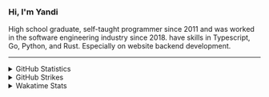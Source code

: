 <h3>Hi, I'm Yandi</h3>

High school graduate, self-taught programmer since 2011 and was worked in the software engineering industry since 2018. have skills in Typescript, Go, Python, and Rust. Especially on website backend development.

<hr />

<details>
  <summary>GitHub Statistics</summary>
  
  <hr />
  <p align="left">
    <a href="https://github.com/karyanayandi"><img src="https://github-readme-stats.vercel.app/api?username=karyanayandi&show_icons=true&count_private=true&rank_icon=github" alt="karyanayandi" /></a>
  </p>

  <p align="left">
    <a href="https://github.com/karyanayandi"><img height="154" src="https://github-readme-stats.vercel.app/api/top-langs/?username=karyanayandi&layout=compact&count_private=true" alt="karyanayandi" /></a>
  </p>
</details>

<details>
  <summary>GitHub Strikes</summary>
  
  <hr />
  <p align="left">
    <a href="https://github.com/karyanayandi"><img src="https://github-readme-streak-stats.herokuapp.com/?user=karyanayandi&" alt="karyanayandi" /></a>
  </p>
</details>

<details>
  <summary>Wakatime Stats</summary>
  
  <hr />
  <p align="left">
    <a href="https://wakatime.com/@karyanayandi"><img src="https://github-readme-stats.vercel.app/api/wakatime?username=karyanayandi&layout=compact&langs_count=10" alt="karyanayandi" /></a>
  </p>
</details>

